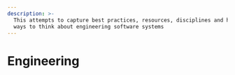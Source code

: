 ```yaml
---
description: >-
  This attempts to capture best practices, resources, disciplines and hopefully
  ways to think about engineering software systems
---
```


# Engineering

